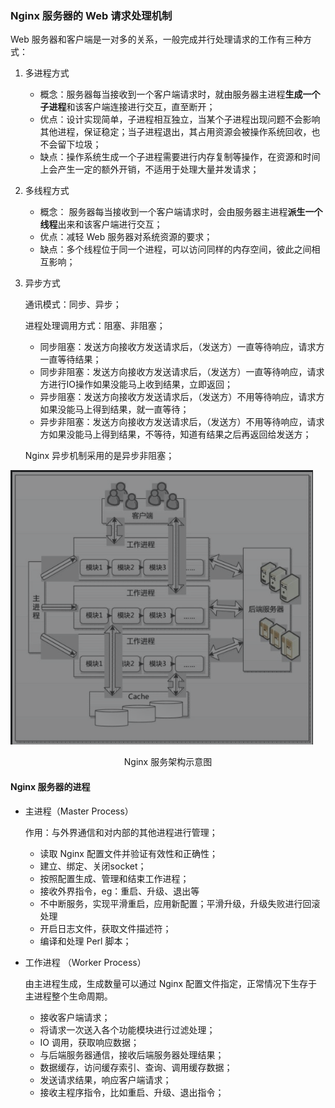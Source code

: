 ###  Nginx 服务器的 Web 请求处理机制

Web 服务器和客户端是一对多的关系，一般完成并行处理请求的工作有三种方式：

1. 多进程方式

   - 概念：服务器每当接收到一个客户端请求时，就由服务器主进程**生成一个子进程**和该客户端连接进行交互，直至断开；
   - 优点：设计实现简单，子进程相互独立，当某个子进程出现问题不会影响其他进程，保证稳定；当子进程退出，其占用资源会被操作系统回收，也不会留下垃圾；
   - 缺点：操作系统生成一个子进程需要进行内存复制等操作，在资源和时间上会产生一定的额外开销，不适用于处理大量并发请求；

2. 多线程方式

   - 概念： 服务器每当接收到一个客户端请求时，会由服务器主进程**派生一个线程**出来和该客户端进行交互；
   - 优点：减轻 Web 服务器对系统资源的要求；
   - 缺点：多个线程位于同一个进程，可以访问同样的内存空间，彼此之间相互影响；

3. 异步方式

   通讯模式：同步、异步；

   进程处理调用方式：阻塞、非阻塞；

   - 同步阻塞：发送方向接收方发送请求后，（发送方）一直等待响应，请求方一直等待结果；
   - 同步非阻塞：发送方向接收方发送请求后，（发送方）一直等待响应，请求方进行IO操作如果没能马上收到结果，立即返回；
   - 异步阻塞：发送方向接收方发送请求后，（发送方）不用等待响应，请求方如果没能马上得到结果，就一直等待；
   - 异步非阻塞：发送方向接收方发送请求后，（发送方）不用等待响应，请求方如果没能马上得到结果，不等待，知道有结果之后再返回给发送方；

   Nginx 异步机制采用的是异步非阻塞；

![Nginx服务器架构示意图](images/Nginx服务器架构示意图.png)

<center>Nginx 服务架构示意图</center>

#### Nginx 服务器的进程

- 主进程（Master Process）

  作用：与外界通信和对内部的其他进程进行管理；

  - 读取 Nginx 配置文件并验证有效性和正确性；
  - 建立、绑定、关闭socket；
  - 按照配置生成、管理和结束工作进程；
  - 接收外界指令，eg：重启、升级、退出等
  - 不中断服务，实现平滑重启，应用新配置；平滑升级，升级失败进行回滚处理
  - 开启日志文件，获取文件描述符；
  - 编译和处理 Perl 脚本；

- 工作进程 （Worker Process）

  由主进程生成，生成数量可以通过 Nginx 配置文件指定，正常情况下生存于主进程整个生命周期。

  - 接收客户端请求；
  - 将请求一次送入各个功能模块进行过滤处理；
  - IO 调用，获取响应数据；
  - 与后端服务器通信，接收后端服务器处理结果；
  - 数据缓存，访问缓存索引、查询、调用缓存数据；
  - 发送请求结果，响应客户端请求；
  - 接收主程序指令，比如重启、升级、退出指令；




